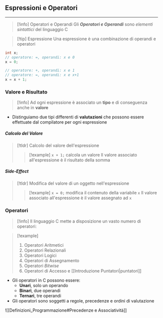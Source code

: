 ## Espressioni e Operatori
---
>[!info] Operatori e Operandi
>Gli ***Operatori e Operandi*** sono _elementi sintattici_ del linguaggio C

>[!tip] Espressione
>Una espressione è una combinazione di operandi e operatori

```c
int x;
// operatore: =, operandi: x e 0
x = 0;

// operatore: +, operandi: x e 1
// operatore: =, operandi: x e x+1
x = x + 1;
```

### Valore e Risultato
>[!info]
>Ad ogni espressione è associato un **tipo** e di conseguenza anche in **valore**
- Distinguiamo due tipi differenti di **valutazioni** che possono essere effettuate dal compilatore per ogni espressione
##### Calcolo del Valore
>[!tldr]
>Calcolo del valore dell'espressione
>>[!example]
>>`x + 1;` calcola un valore
>>Il valore associato all'espressione è il risultato della somma

##### Side-Effect
>[!tldr]
>Modifica del valore di un oggetto nell'espressione
>>[!example]
>>`x = 0;` modifica il contenuto della variabile `x`
>>Il valore associato all'espressione è il valore assegnato ad `x`

### Operatori
>[!info]
>Il linguaggio C mette a disposizione un vasto numero di operatori:

>[!example]
>1. Operatori Aritmetici
>2. Operatori Relazionali
>3. Operatori Logici
>4. Operatori di Assegnamento
>5. Operatori _Bitwise_
>6. Operatori di Accesso e [[Introduzione Puntatori|puntatori]]

- Gli operatori in C possono essere:
	- **Unari**, solo un operando
	- **Binari**, due operandi
	- **Ternari**, tre operandi
- Gli operatori sono soggetti a regole, precedenze e ordini di valutazione

![[Definizioni_Programmazione#Precedenze e Associatività]]